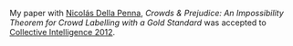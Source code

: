 My paper with [Nicolás Della Penna](http://nikete.com), _Crowds & Prejudice: An Impossibility Theorem for Crowd Labelling with a Gold Standard_ was accepted to [Collective Intelligence 2012](http://www.ci2012.org).
